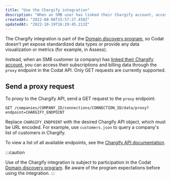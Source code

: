 ```yaml
---
title: "Use the Chargify integration"
description: "When an SMB user has linked their Chargify account, access their subscriptions and billing data by making proxy requests to the Chargify API"
createdAt: "2022-08-08T15:57:27.458Z"
updatedAt: "2022-10-19T16:29:45.213Z"
---
```


The Chargify integration is part of the [Domain discovery program](/domain-discovery-program), so Codat doesn't yet expose standardized data types or provide any data visualization or metrics (for example, in Assess).

Instead, when an SMB customer (a company) has [linked their Chargify account](/commerce-chargify-setup), you can access their subscriptions and billing data through the `proxy` endpoint in the Codat API. Only GET requests are currently supported.

## Send a proxy request

To proxy to the Chargify API, send a GET request to the `proxy` endpoint:

```
GET /companies/COMPANY_ID/connections/CONNECTION_ID/data/proxy?endpoint=CHARGIFY_ENDPOINT
```

Replace `CHARGIFY_ENDPOINT` with the desired Chargify API object, which must be URL encoded. For example, use `customers.json` to query a company's list of customers in Chargify.

To view a list of all available endpoints, see the <a className="external" href="https://developers.chargify.com/docs/api-docs/YXBpOjE0MTA4MjYx-chargify-api" target="_blank">Chargify API documentation</a>.

:::caution

Use of the Chargify integration is subject to participation in the Codat [Domain discovery program](/domain-discovery-program). Be aware of the program expectations before using the integration.
:::
